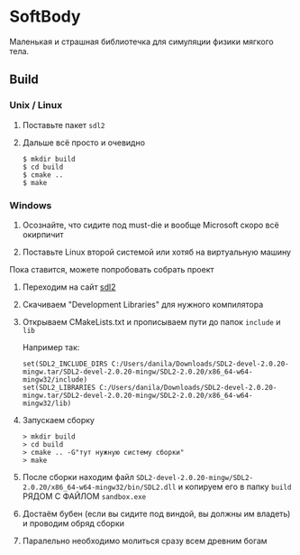 # SoftBody

Маленькая и страшная библиотечка для симуляции физики мягкого тела.

## Build

### Unix / Linux

1. Поставьте пакет `sdl2`

2. Дальше всё просто и очевидно

   ```{bash}
   $ mkdir build
   $ cd build
   $ cmake ..
   $ make
   ```

### Windows

1. Осознайте, что сидите под must-die и вообще Microsoft скоро всё окирпичит

2. Поставьте Linux второй системой или хотяб на виртуальную машину

Пока ставится, можете попробовать собрать проект

1. Переходим на сайт [sdl2](https://www.libsdl.org/download-2.0.php)

2. Скачиваем "Development Libraries" для нужного компилятора

3. Открываем CMakeLists.txt и прописываем пути до папок `include` и `lib`

   Например так:

   ```{cmake}
   set(SDL2_INCLUDE_DIRS C:/Users/danila/Downloads/SDL2-devel-2.0.20-mingw.tar/SDL2-devel-2.0.20-mingw/SDL2-2.0.20/x86_64-w64-mingw32/include)
   set(SDL2_LIBRARIES C:/Users/danila/Downloads/SDL2-devel-2.0.20-mingw.tar/SDL2-devel-2.0.20-mingw/SDL2-2.0.20/x86_64-w64-mingw32/lib)
   ```

4. Запускаем сборку

   ```{bash}
   > mkdir build
   > cd build
   > cmake .. -G"тут нужную систему сборки"
   > make
   ```

5. После сборки находим файл `SDL2-devel-2.0.20-mingw/SDL2-2.0.20/x86_64-w64-mingw32/bin/SDL2.dll` и копируем его в папку `build` РЯДОМ С ФАЙЛОМ `sandbox.exe`

6. Достаём бубен (если вы сидите под виндой, вы должны им владеть) и проводим обряд сборки

7. Паралельно необходимо молиться сразу всем древним богам

